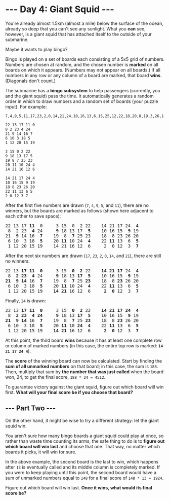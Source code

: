 # --- Day 4: Giant Squid ---

You're already almost 1.5km (almost a mile) below the surface of
the ocean, already so deep that you can't see any sunlight.
What you **can** see, however, is a giant squid that has attached itself
to the outside of your submarine.

Maybe it wants to play bingo?

Bingo is played on a set of boards each consisting of a 5x5
grid of numbers. Numbers are chosen at random, and the chosen number
is **marked** on all boards on which it appears.
(Numbers may not appear on all boards.) If all numbers in any row
or any column of a board are marked, that board **wins**.
(Diagonals don't count.)

The submarine has a **bingo subsystem** to help passengers
(currently, you and the giant squid) pass the time.
It automatically generates a random order in which to draw
numbers and a random set of boards (your puzzle input). For example:

```
7,4,9,5,11,17,23,2,0,14,21,24,10,16,13,6,15,25,12,22,18,20,8,19,3,26,1

22 13 17 11 0
8 2 23 4 24
21 9 14 16 7
6 10 3 18 5
1 12 20 15 19

3 15 0 2 22
9 18 13 17 5
19 8 7 25 23
20 11 10 24 4
14 21 16 12 6

14 21 17 24 4
10 16 15 9 19
18 8 23 26 20
22 11 13 6 5
2 0 12 3 7
```

After the first five numbers are drawn (`7`, `4`, `9`, `5`, and `11`),
there are no winners, but the boards are marked as follows
(shown here adjacent to each other to save space):

<pre>
22 13 17 <b>11</b>  0     3 15  0  2 22    14 21 17 24 <b> 4</b>
 8  2 23 <b> 4</b> 24    <b> 9</b> 18 13 17 <b> 5</b>    10 16 15 <b> 9</b> 19
21 <b> 9</b> 14 16 <b> 7</b>    19  8 <b> 7</b> 25 23    18  8 23 26 20
 6 10  3 18 <b> 5</b>    20 <b>11</b> 10 24 <b> 4</b>    22 <b>11</b> 13  6 <b> 5</b>
 1 12 20 15 19    14 21 16 12  6     2  0 12  3 <b> 7</b>
</pre>

After the next six numbers are drawn (`17`, `23`, `2`, `0`, `14`, and `21`),
there are still no winners:

<pre>
22 13 <b>17</b> <b>11</b> <b> 0</b>     3 15 <b> 0</b> <b> 2</b> 22    <b>14</b> <b>21</b> <b>17</b> 24 <b> 4</b>
 8 <b> 2</b> <b>23</b> <b> 4</b> 24    <b> 9</b> 18 13 <b>17</b> <b> 5</b>    10 16 15 <b> 9</b> 19
<b>21</b> <b> 9</b> <b>14</b> 16 <b> 7</b>    19  8 <b> 7</b> 25 <b>23</b>    18  8 <b>23</b> 26 20
 6 10  3 18 <b> 5</b>    20 <b>11</b> 10 24 <b> 4</b>    22 <b>11</b> 13  6 <b> 5</b>
 1 12 20 15 19    <b>14</b> <b>21</b> 16 12  6    <b> 2</b> <b> 0</b> 12  3 <b> 7</b>
</pre>

Finally, `24` is drawn:

<pre>
22 13 <b>17</b> <b>11</b> <b> 0</b>     3 15 <b> 0</b> <b> 2</b> 22    <b>14</b> <b>21</b> <b>17</b> <b>24</b> <b> 4</b>
 8 <b> 2</b> <b>23</b> <b> 4</b> <b>24</b>    <b> 9</b> 18 13 <b>17</b> <b> 5</b>    10 16 15 <b> 9</b> 19
<b>21</b> <b> 9</b> <b>14</b> 16 <b> 7</b>    19  8 <b> 7</b> 25 <b>23</b>    18  8 <b>23</b> 26 20
 6 10  3 18 <b> 5</b>    20 <b>11</b> 10 <b>24</b> <b> 4</b>    22 <b>11</b> 13  6 <b> 5</b>
 1 12 20 15 19    <b>14</b> <b>21</b> 16 12  6    <b> 2</b> <b> 0</b> 12  3 <b> 7</b>
</pre>

At this point, the third board **wins** because it has at least one
complete row or column of marked numbers (in this case, the
entire top row is marked: **`14 21 17 24 4`**).

The **score** of the winning board can now be calculated. Start by
finding the **sum of all unmarked numbers** on that board; in this case,
the sum is `188`. Then, multiply that sum by **the number that was just called**
when the board won, 24, to get the final score, `188 * 24 = 4512`.

To guarantee victory against the giant squid, figure out which board
will win first. **What will your final score be if you choose that board?**

## --- Part Two ---

On the other hand, it might be wise to try a different strategy:
let the giant squid win.

You aren't sure how many bingo boards a giant squid could play at once,
so rather than waste time counting its arms, the safe thing to do is
to **figure out which board will win last** and choose that one.
That way, no matter which boards it picks, it will win for sure.

In the above example, the second board is the last to win, which happens
after `13` is eventually called and its middle column is completely marked.
If you were to keep playing until this point, the second board would
have a sum of unmarked numbers equal to `148` for a final score of `148 * 13 = 1924`.

Figure out which board will win last.
**Once it wins, what would its final score be?**
